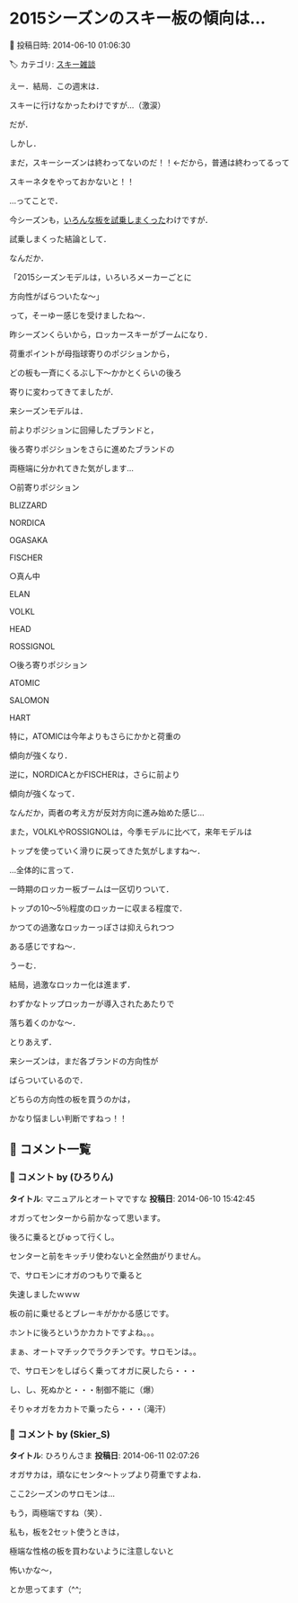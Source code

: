 # 2015シーズンのスキー板の傾向は…

📅 投稿日時: 2014-06-10 01:06:30

🏷️ カテゴリ: [スキー雑談](c1f9d2cb7478308da16419928ea3945e9.md)

えー．結局．この週末は．


スキーに行けなかったわけですが…（激涙）


だが．


しかし．


まだ，スキーシーズンは終わってないのだ！！←だから，普通は終わってるって


スキーネタをやっておかないと！！





…ってことで．


今シーズンも，[いろんな板を試乗しまくった](e42037a4f54db7c291bf9ebee543102e8.md)わけですが．





試乗しまくった結論として．


なんだか．


「2015シーズンモデルは，いろいろメーカーごとに


方向性がばらついたな～」


って，そーゆー感じを受けましたね～．





昨シーズンくらいから，ロッカースキーがブームになり．


荷重ポイントが母指球寄りのポジションから，


どの板も一斉にくるぶし下～かかとくらいの後ろ


寄りに変わってきてましたが．





来シーズンモデルは．


前よりポジションに回帰したブランドと，


後ろ寄りポジションをさらに進めたブランドの


両極端に分かれてきた気がします…





○前寄りポジション


BLIZZARD


NORDICA


OGASAKA


FISCHER





○真ん中


ELAN


VOLKL


HEAD


ROSSIGNOL





○後ろ寄りポジション


ATOMIC


SALOMON


HART





特に，ATOMICは今年よりもさらにかかと荷重の


傾向が強くなり．


逆に，NORDICAとかFISCHERは，さらに前より


傾向が強くなって．


なんだか，両者の考え方が反対方向に進み始めた感じ…





また，VOLKLやROSSIGNOLは，今季モデルに比べて，来年モデルは


トップを使っていく滑りに戻ってきた気がしますね～．





…全体的に言って．


一時期のロッカー板ブームは一区切りついて．


トップの10～5％程度のロッカーに収まる程度で．


かつての過激なロッカーっぽさは抑えられつつ


ある感じですね～．


うーむ．


結局，過激なロッカー化は進まず．


わずかなトップロッカーが導入されたあたりで


落ち着くのかな～．





とりあえず．


来シーズンは，まだ各ブランドの方向性が


ばらついているので．


どちらの方向性の板を買うのかは，


かなり悩ましい判断ですねっ！！

## 💬 コメント一覧

### 💬 コメント by (ひろりん)
**タイトル**: マニュアルとオートマですな
**投稿日**: 2014-06-10 15:42:45

オガってセンターから前かなって思います。

後ろに乗るとぴゅって行くし。

センターと前をキッチリ使わないと全然曲がりません。

で、サロモンにオガのつもりで乗ると

失速しましたｗｗｗ

板の前に乗せるとブレーキがかかる感じです。

ホントに後ろというかカカトですよね。。。

まぁ、オートマチックでラクチンです。サロモンは。。

で、サロモンをしばらく乗ってオガに戻したら・・・

し、し、死ぬかと・・・制御不能に（爆）

そりゃオガをカカトで乗ったら・・・（滝汗）

### 💬 コメント by (Skier_S)
**タイトル**: ひろりんさま
**投稿日**: 2014-06-11 02:07:26

オガサカは，頑なにセンタ～トップより荷重ですよね．

ここ2シーズンのサロモンは…

もう，両極端ですね（笑）．



私も，板を2セット使うときは，

極端な性格の板を買わないように注意しないと

怖いかな～，

とか思ってます（^^;

